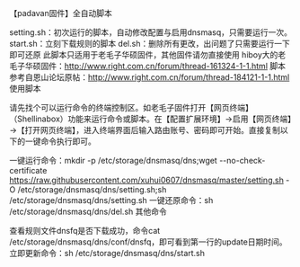 【padavan固件】全自动脚本

setting.sh：初次运行的脚本，自动修改配置与启用dnsmasq，只需要运行一次。
start.sh：立刻下载规则的脚本
del.sh：删除所有更改，出问题了只需要运行一下即可还原
此脚本只适用于老毛子华硕固件，其他固件请勿直接使用
hiboy大的老毛子华硕固件：http://www.right.com.cn/forum/thread-161324-1-1.html
脚本参考自恩山论坛原帖：http://www.right.com.cn/forum/thread-184121-1-1.html
使用脚本

请先找个可以运行命令的终端控制区。如老毛子固件打开【网页终端】（Shellinabox）功能来运行命令或脚本。在【配置扩展环境】→启用【网页终端】→【打开网页终端】，进入终端界面后输入路由账号、密码即可开始。直接复制以下的一键命令执行即可。

一键运行命令：mkdir -p /etc/storage/dnsmasq/dns;wget --no-check-certificate https://raw.githubusercontent.com/xuhui0607/dnsmasq/master/setting.sh -O /etc/storage/dnsmasq/dns/setting.sh;sh /etc/storage/dnsmasq/dns/setting.sh
一键还原命令：sh /etc/storage/dnsmasq/dns/del.sh
其他命令

查看规则文件dnsfq是否下载成功，命令cat /etc/storage/dnsmasq/dns/conf/dnsfq，即可看到第一行的update日期时间。
立即更新命令：sh /etc/storage/dnsmasq/dns/start.sh

